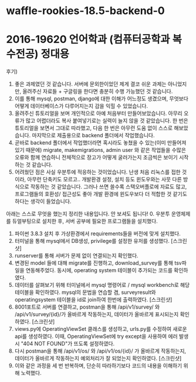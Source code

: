 # waffle-rookies-18.5-backend-0
# 2016-19620 언어학과 (컴퓨터공학과 복수전공) 정대용

후기)
1. 좋은 과제였던 것 같습니다. 서버에 문외한이었던 제게 결코 쉬운 과제는 아니었지만, 올려주신 자료들 + 구글링을 한다면 충분히 수행 가능했던 것 같습니다.
2. 이를 통해 mysql, postman, django에 대한 이해가 어느정도 생겼으며, 무엇보다 어떻게 데이터베이스가 다루어지는지 감을 익힐 수 있었습니다.
3. 올려주신 튜토리얼을 보며 개인적으로 아예 처음부터 만들어보았습니다. 아무리 오류가 많고 어렵더라도 복사 붙여넣기로는 실력이 늘지 않을 것 같았습니다. 한 번은 튜토리얼을 보면서 그대로 따라했고, 다음 한 번은 아무런 도움 없이 스스로 해보았습니다. 마지막으로 제출용으로 backend 폴더에서 작업했습니다.
4. 곧바로 backend 폴더에서 작업했더라면 혹시라도 놓쳤을 수 있는(이미 만들어져 있기 때문에) migrate, makemigrations, admin user 와 같은 작업들을 수많은 오류와 함께 연습하니 전체적으로 장고가 어떻게 굴러가는지 조금씩은 보이기 시작하는 것 같습니다.
5. 어려웠던 점은 사실 우분투에 적응하는 것이었습니다. 난생 처음 리눅스를 접한 것이라, 아무런 단축키도 모르고.. 개발환경 설정, 설치 등도 윈도우와는 사뭇 다른 방식으로 작동하는 것 같았습니다. 그러나 쓰면 쓸수록 스택오버플로에 자료도 많고, 프로그램들의 호환성/ 접근성도 좋아 개발 환경에 윈도우보다 더 적합한 것 같기도 하다는 생각이 들었습니다.


아래는 스스로 무엇을 했는지 정리한 내용입니다. 안 보셔도 됩니다!
0. 우분투 운영체제를 듀얼부팅으로 설치한 후, 서버 공부에 필요한 프로그램들을 설치했다.
1. 파이썬 3.8.3 설치 후 가상환경에서 requirements들을 버전에 맞게 설치했다.
2. 터미널을 통해 mysql에서 DB생성, privilege를 설정한 유저를 생성했다. [스크린샷]
3. runserver를 통해 서버가 문제 없이 연결되는지 확인했다.
4. 변경된 model 들에 대해 migrate를 진행하고, download_survey를 통해 tsv파일을 연동해주었다. 동시에, operating system 테이블이 추가되는 코드를 확인하였다.
5. 데이터를 살펴보기 위해 터미널에서 mysql 명령어로 / mysql workbench로 해당 테이블을 확인하였다. mysql의 문법을 연습할 겸, surveyresult와 operatingsystem 테이블을 id로 join하여 한번에 출력하였다. [스크린샷] 
6. 8001포트로 서버를 연결하고, postman을 통해 /api/v1/survey/ 와 /api/v1/survey/{id}/가 올바르게 작동하는지, 데이터가 올바르게 표시되는지 확인하였다. [스크린샷]
7. views.py에 OperatingViewSet 클래스를 생성하고, urls.py를 수정하여 새로운 api를 생성하였다. 이때, OperatingViewSet에 try except을 사용하여 에러 발생 시 "404 NOT FOUND"가 뜨도록 설정하였다. 
8. 다시 postman을 통해 /api/v1/os/ 와 /api/v1/os/{id}/ 가 올바르게 작동하는지, 데이터가 올바르게 작동하는지 예외처리가 잘 되었는지 확인하였다. [스크린샷]
9. 이와 같은 과정을 세 번 반복하며, 단순히 따라하기보다 코드의 내용을 이해하기 위해 노력했다.

